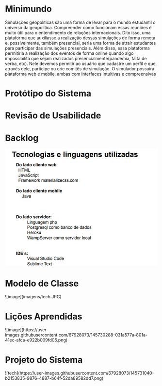 <h1> Minimundo </h1>
  Simulações geopolíticas são uma forma de levar para o mundo estudantil
o universo da geopolítica. Compreender como funcionam essas reuniões é
muito útil para o entendimento de relações internacionais. Dito isso, uma
plataforma que auxiliasse a realização dessas simulações de forma remota
e, possivelmente, também presencial, seria uma forma de atrair
estudantes para participar das simulações presenciais. Além disso, essa
plataforma permitiria a realização dos eventos de forma online quando
algo impossibilita que sejam realizados presencialmente(pandemia, falta
de verba, etc). Nele devemos permitir ao usuário que cadastre um perfil e
que, através dele, participe ou crie comitês de simulação. O simulador
possuirá plataforma web e mobile, ambas com interfaces intuitivas e
compreensivas
  
<h1> Protótipo do Sistema </h1>
  
  
<h1> Revisão de Usabilidade </h1>
  
<h1> Backlog </h1>

  ![imagem](imagens/tech.JPG)

<h1> Modelo de Classe</h1>
  ![image](imagens/tech.JPG)

 <h1> Lições Aprendidas</h1>
  ![image](https://user-images.githubusercontent.com/67928073/145730288-031a577a-801a-41ec-afca-e922b009fd05.png)

 <h1> Projeto do Sistema </h1>
   ![tech](https://user-images.githubusercontent.com/67928073/145731040-b2153835-9876-4887-b64f-52da89582dd7.png)

